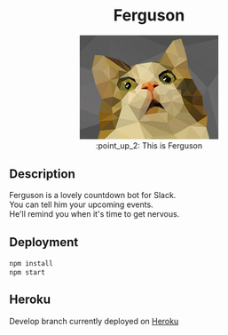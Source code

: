 <h1 align="center">Ferguson</h1>

<p align="center">
  <img width="250" src="low_poly_cat.jpg"><br>
  :point_up_2: This is Ferguson
</p>

## Description
Ferguson is a lovely countdown bot for Slack.\
You can tell him your upcoming events.\
He'll remind you when it's time to get nervous.

## Deployment
```
npm install
npm start
```

## Heroku
Develop branch currently deployed on [Heroku](https://ferguson-bot.herokuapp.com/hello)
